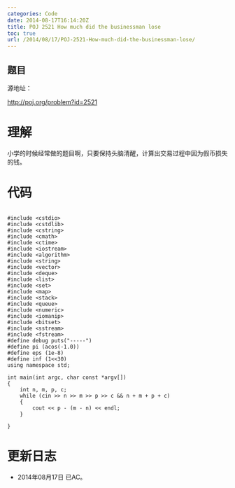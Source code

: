 ```yaml
---
categories: Code
date: 2014-08-17T16:14:20Z
title: POJ 2521 How much did the businessman lose
toc: true
url: /2014/08/17/POJ-2521-How-much-did-the-businessman-lose/
---
```


## 题目
源地址：

http://poj.org/problem?id=2521

# 理解
小学的时候经常做的题目啊，只要保持头脑清醒，计算出交易过程中因为假币损失的钱。

<!--more-->

# 代码

```

#include <cstdio>
#include <cstdlib>
#include <cstring>
#include <cmath>
#include <ctime>
#include <iostream>
#include <algorithm>
#include <string>
#include <vector>
#include <deque>
#include <list>
#include <set>
#include <map>
#include <stack>
#include <queue>
#include <numeric>
#include <iomanip>
#include <bitset>
#include <sstream>
#include <fstream>
#define debug puts("-----")
#define pi (acos(-1.0))
#define eps (1e-8)
#define inf (1<<30)
using namespace std;

int main(int argc, char const *argv[])
{
    int n, m, p, c;
    while (cin >> n >> m >> p >> c && n + m + p + c)
    {
        cout << p - (m - n) << endl;
    }

}

```

# 更新日志
- 2014年08月17日 已AC。